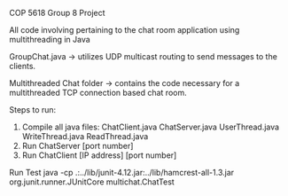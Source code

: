 COP 5618 Group 8 Project

All code involving pertaining to the chat room application using multithreading in Java

GroupChat.java -> utilizes UDP multicast routing to send messages to the clients. 

Multithreaded Chat folder -> contains the code necessary for a multithreaded TCP connection based chat room. 

Steps to run: 
1. Compile all java files: ChatClient.java ChatServer.java UserThread.java WriteThread.java ReadThread.java
2. Run ChatServer [port number] 
3. Run ChatClient [IP address] [port number] 

Run Test
java -cp .:../lib/junit-4.12.jar:../lib/hamcrest-all-1.3.jar org.junit.runner.JUnitCore multichat.ChatTest
